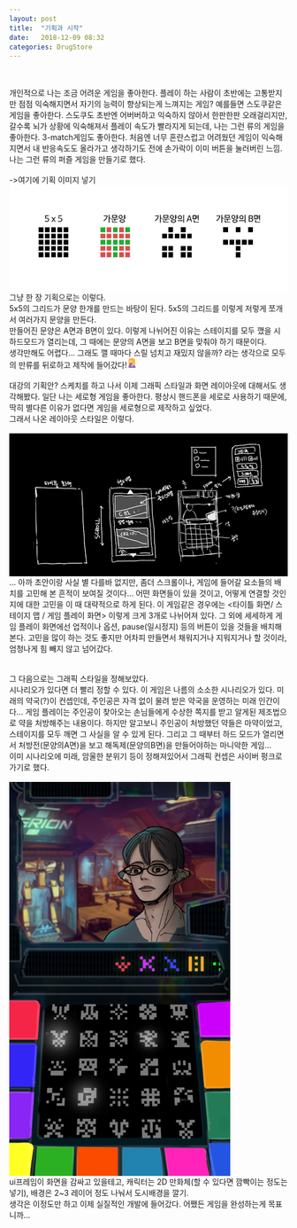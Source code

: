```yaml
---
layout: post
title:  "기획과 시작"
date:   2018-12-09 08:32
categories: DrugStore
---
```

<br>
<br>
개인적으로 나는 조금 어려운 게임을 좋아한다. 플레이 하는 사람이 초반에는 
고통받지만 점점 익숙해지면서 자기의 능력이 향상되는게 느껴지는 게임? 예를들면 스도쿠같은 게임을 좋아한다. 
스도쿠도 초반엔 어버버하고 익숙하지 않아서 한판한판 오래걸리지만, 갈수록 뇌가 상황에 익숙해져서 플레이 속도가 빨라지게 되는데, 
나는 그런 류의 게임을 좋아한다. 3-match게임도 좋아한다. 처음엔 너무 혼란스럽고 어려웠던 게임이 익숙해지면서 내 반응속도도 올라가고 생각하기도 전에 
손가락이 이미 버튼을 눌러버린 느낌. 나는 그런 류의 퍼즐 게임을 만들기로 했다. <br>
<br>
->여기에 기획 이미지 넣기
<br>
<img align="center" src="/images/post_attach/project000/기획안.png">
그냥 한 장 기획으로는 이렇다. <br>
5x5의 그리드가 문양 한개를 만드는 바탕이 된다. 5x5의 그리드를 이렇게 저렇게 쪼개서 여러가지 문양을 만든다.<br>
만들어진 문양은 A면과 B면이 있다. 이렇게 나뉘어진 이유는 스테이지를 모두 깼을 시 하드모드가 열리는데, 그 때에는 문양의 A면을 보고 B면을 맞춰야 하기 때문이다.<br>
생각만해도 어렵다... 그래도 깰 때마다 스릴 넘치고 재밌지 않을까? 라는 생각으로 모두의 만류를 뒤로하고 제작에 들어갔다!<img width="18px" height="18px" src="/images/emojis/emj_palmface.png">
<br>
<br>
대강의 기획안? 스케치를 하고 나서 이제 그래픽 스타일과 화면 레이아웃에 대해서도 생각해봤다. 일단 나는 세로형 게임을 좋아한다. 평상시 핸드폰을 세로로 사용하기 때문에, 딱히 별다른 이유가 없다면 게임을 세로형으로 제작하고 싶었다.<br>
그래서 나온 레이아웃 스타일은 이렇다.<br>
<br>
<img align="center" src="/images/post_attach/project000/화면레이아웃스케치.png">
<br>
... 아까 초안이랑 사실 별 다를바 없지만, 좀더 스크롤이나, 게임에 들어갈 요소들의 배치를 고민해 본 흔적이 보여질 것이다... 어떤 화면들이 있을 것이고, 어떻게 연결할 것인지에 대한 고민을 이 때 대략적으로 하게 된다. 이 게임같은 경우에는 <타이틀 화면/ 스테이지 맵 / 게임 플레이 화면> 이렇게 크게 3개로 나뉘어져 있다. 그 외에 세세하게 게임 플레이 화면에선 업적이나 옵션, pause(일시정지) 등의 버튼이 있을 것들을 배치해본다. 고민을 많이 하는 것도 좋지만 어차피 만들면서 채워지거나 지워지거나 할 것이라, 엄청나게 힘 빼지 않고 넘어갔다.<br>
<br>
<br>
그 다음으로는 그래픽 스타일을 정해보았다.<br>
시나리오가 있다면 더 빨리 정할 수 있다. 이 게임은 나름의 소소한 시나리오가 있다. 미래의 약국(?)이 컨셉인데, 주인공은 자격 없이 물려 받은 약국을 운영하는 미래 인간이다... 게임 플레이는 주인공이 찾아오는 손님들에게 수상한 쪽지를 받고 알게된 제조법으로 약을 처방해주는 내용이다. 하지만 알고보니 주인공이 처방했던 약들은 마약이었고, 스테이지를 모두 깨면 그 사실을 알 수 있게 된다. 그리고 그 때부터 하드 모드가 열리면서 처방전(문양의A면)을 보고 해독제(문양의B면)을 만들어야하는 마니악한 게임... <br>
이미 시나리오에 미래, 암울한 분위기 등이 정해져있어서 그래픽 컨셉은 사이버 펑크로 가기로 했다.<br> 
<br>
<img width="400px" align="center" src="/images/post_attach/project000/레이아웃 스타일.png">
<br>
ui프레임이 화면을 감싸고 있을테고, 캐릭터는 2D 만화체(할 수 있다면 깜빡이는 정도는 넣기), 배경은 2~3 레이어 정도 나눠서 도시배경을 깔기.<br>
생각은 이정도만 하고 이제 실질적인 개발에 들어갔다. 어쨌든 게임을 완성하는게 목표니까...<br>
<br>
<br>
<br>
<br>









